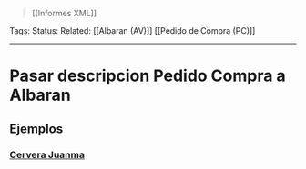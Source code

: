 > [[Informes XML]]

Tags: 
Status: 
Related: [[Albaran (AV)]] [[Pedido de Compra (PC)]]

___

# Pasar descripcion Pedido Compra a Albaran

## Ejemplos

### [Cervera Juanma](https://github.com/puntsistemes/cervera_odoo/pull/27)